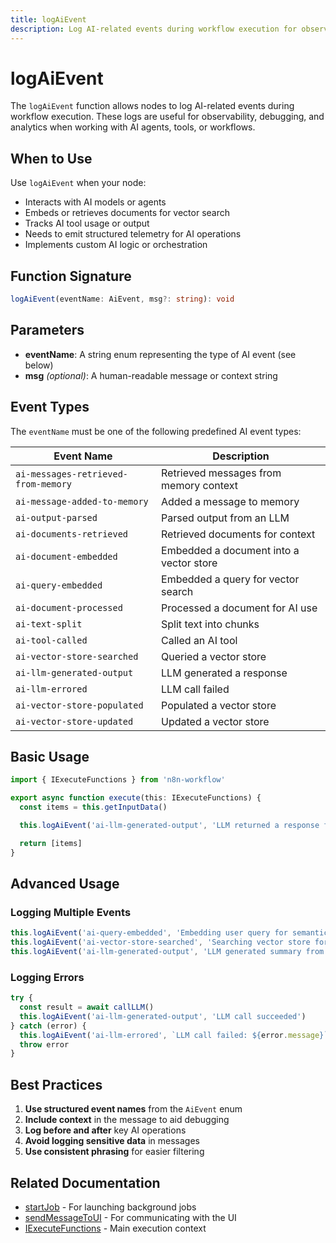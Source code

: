 ```yaml
---
title: logAiEvent
description: Log AI-related events during workflow execution for observability and debugging
---
```


# logAiEvent

The `logAiEvent` function allows nodes to log AI-related events during workflow execution. These logs are useful for observability, debugging, and analytics when working with AI agents, tools, or workflows.

## When to Use

Use `logAiEvent` when your node:
- Interacts with AI models or agents
- Embeds or retrieves documents for vector search
- Tracks AI tool usage or output
- Needs to emit structured telemetry for AI operations
- Implements custom AI logic or orchestration

## Function Signature

```ts
logAiEvent(eventName: AiEvent, msg?: string): void
```

## Parameters

- **eventName**: A string enum representing the type of AI event (see below)
- **msg** *(optional)*: A human-readable message or context string

## Event Types

The `eventName` must be one of the following predefined AI event types:

| Event Name                          | Description                             |
| ----------------------------------- | --------------------------------------- |
| `ai-messages-retrieved-from-memory` | Retrieved messages from memory context  |
| `ai-message-added-to-memory`        | Added a message to memory               |
| `ai-output-parsed`                  | Parsed output from an LLM               |
| `ai-documents-retrieved`            | Retrieved documents for context         |
| `ai-document-embedded`              | Embedded a document into a vector store |
| `ai-query-embedded`                 | Embedded a query for vector search      |
| `ai-document-processed`             | Processed a document for AI use         |
| `ai-text-split`                     | Split text into chunks                  |
| `ai-tool-called`                    | Called an AI tool                       |
| `ai-vector-store-searched`          | Queried a vector store                  |
| `ai-llm-generated-output`           | LLM generated a response                |
| `ai-llm-errored`                    | LLM call failed                         |
| `ai-vector-store-populated`         | Populated a vector store                |
| `ai-vector-store-updated`           | Updated a vector store                  |

## Basic Usage

```ts
import { IExecuteFunctions } from 'n8n-workflow'

export async function execute(this: IExecuteFunctions) {
  const items = this.getInputData()

  this.logAiEvent('ai-llm-generated-output', 'LLM returned a response for user query')

  return [items]
}
```

## Advanced Usage

### Logging Multiple Events

```ts
this.logAiEvent('ai-query-embedded', 'Embedding user query for semantic search')
this.logAiEvent('ai-vector-store-searched', 'Searching vector store for top 5 matches')
this.logAiEvent('ai-llm-generated-output', 'LLM generated summary from retrieved context')
```

### Logging Errors

```ts
try {
  const result = await callLLM()
  this.logAiEvent('ai-llm-generated-output', 'LLM call succeeded')
} catch (error) {
  this.logAiEvent('ai-llm-errored', `LLM call failed: ${error.message}`)
  throw error
}
```

## Best Practices

1. **Use structured event names** from the `AiEvent` enum
2. **Include context** in the message to aid debugging
3. **Log before and after** key AI operations
4. **Avoid logging sensitive data** in messages
5. **Use consistent phrasing** for easier filtering

## Related Documentation

- [startJob](./startJob.md) - For launching background jobs
- [sendMessageToUI](./sendMessageToUI.md) - For communicating with the UI
- [IExecuteFunctions](../execution-contexts/IExecuteFunctions.md) - Main execution context

